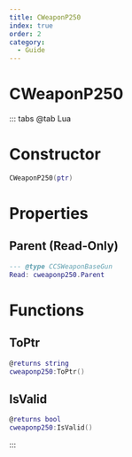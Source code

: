 ```yaml
---
title: CWeaponP250
index: true
order: 2
category:
  - Guide
---
```


# CWeaponP250

::: tabs
@tab Lua
# Constructor
```lua
CWeaponP250(ptr)
```
# Properties
## Parent (Read-Only)
```lua
--- @type CCSWeaponBaseGun
Read: cweaponp250.Parent
```
# Functions
## ToPtr
```lua
@returns string
cweaponp250:ToPtr()
```
## IsValid
```lua
@returns bool
cweaponp250:IsValid()
```

:::